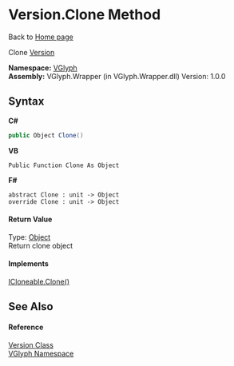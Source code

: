 # Version.Clone Method 
Back to <a href="Home.md">Home page</a> 

Clone <a href="T_VGlyph_Version.md">Version</a>

**Namespace:**&nbsp;<a href="N_VGlyph.md">VGlyph</a><br />**Assembly:**&nbsp;VGlyph.Wrapper (in VGlyph.Wrapper.dll) Version: 1.0.0

## Syntax

**C#**<br />
``` C#
public Object Clone()
```

**VB**<br />
``` VB
Public Function Clone As Object
```

**F#**<br />
``` F#
abstract Clone : unit -> Object 
override Clone : unit -> Object 
```


#### Return Value
Type: <a href="http://msdn2.microsoft.com/en-us/library/e5kfa45b" target="_blank">Object</a><br />Return clone object

#### Implements
<a href="http://msdn2.microsoft.com/en-us/library/9a2kzf4y" target="_blank">ICloneable.Clone()</a><br />

## See Also


#### Reference
<a href="T_VGlyph_Version.md">Version Class</a><br /><a href="N_VGlyph.md">VGlyph Namespace</a><br />